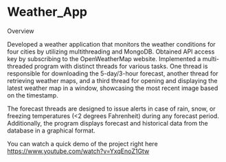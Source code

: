 # Weather_App


Overview

Developed a weather application that monitors the weather conditions for four cities by utilizing multithreading and MongoDB. Obtained API access key by subscribing to the OpenWeatherMap website. Implemented a multi-threaded program with distinct threads for various tasks. One thread is responsible for downloading the 5-day/3-hour forecast, another thread for retrieving weather maps, and a third thread for opening and displaying the latest weather map in a window, showcasing the most recent image based on the timestamp.

The forecast threads are designed to issue alerts in case of rain, snow, or freezing temperatures (<2 degrees Fahrenheit) during any forecast period. Additionally, the program displays forecast and historical data from the database in a graphical format.

You can watch a quick demo of the project right here https://www.youtube.com/watch?v=YxqEnoZ1Gtw



